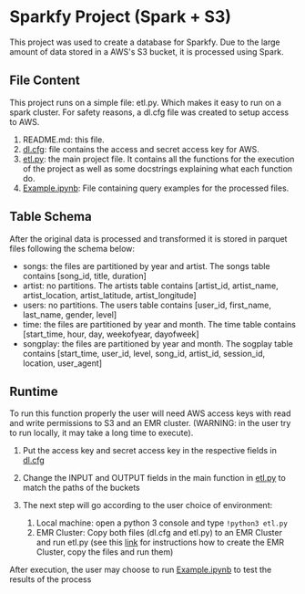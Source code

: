 # Sparkfy Project (Spark + S3)

This project was used to create a database for Sparkfy. Due to the large amount of data stored in a AWS's S3 bucket, 
it is processed using Spark. 

## File Content

This project runs on a simple file: etl.py. Which makes it easy to run on a spark cluster. 
For safety reasons, a dl.cfg file was created to setup access to AWS. 

1. README.md: this file. 
2. [dl.cfg](dl.cfg): file contains the access and secret access key for AWS. 
3. [etl.py](etl.py): the main project file. It contains all the functions for the execution of the project as well as some docstrings explaining what each function do.
4. [Example.ipynb](Example.ipynb): File containing query examples for the processed files.

## Table Schema

After the original data is processed and transformed it is stored in parquet files following the schema below: 

- songs: the files are partitioned by year and artist. The songs table contains [song_id, title, duration]
- artist: no partitions. The artists table contains [artist_id, artist_name, artist_location, artist_latitude, artist_longitude] 
- users: no partitions. The users table contains [user_id, first_name, last_name, gender, level]
- time: the files are partitioned by year and month. The time table contains [start_time, hour, day, weekofyear, dayofweek]
- songplay: the files are partitioned by year and month. The sogplay table contains [start_time, user_id, level, song_id, artist_id, session_id, location, user_agent]



## Runtime

To run this function properly the user will need AWS access keys with read and write permissions to S3 and an EMR cluster. 
(WARNING: in the user try to run locally, it may take a long time to execute).  

1. Put the access key and secret access key in the respective fields in [dl.cfg](dl.cfg)
2. Change the INPUT and OUTPUT fields in the main function in [etl.py](etl.py) to match the paths of the buckets 

3. The next step will go according to the user choice of environment: 
    1. Local machine: open a python 3 console and type `!python3 etl.py`
    2. EMR Cluster: Copy both files (dl.cfg and etl.py) to an EMR Cluster and run etl.py (see this [link](https://knowledge.udacity.com/questions/46619#552992) for instructions how to create the EMR Cluster, copy the files and run them)

After execution, the user may choose to run [Example.ipynb](Example.ipynb) to test the results of the process
